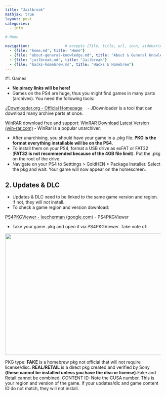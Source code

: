 ```yaml
---
title: "Jailbreak"
mathjax: true
layout: post
categories:
  - info

# Menu

navigation:                # accepts {file, title, url, icon, sidebaricon}
  - {file: "home.md", title: "Home"}
  - {file: "about-general-knowledge.md", title: "About & General Knowledge"}
  - {file: "jailbreak.md", title: "Jailbreak"}
  - {file: "hacks-homebrew.md", title: "Hacks & Homebrew"}
---
```


#1. Games

<ul>
	<li><strong>No piracy links will be here!</strong></li>
	<li>Games on the PS4 are huge, thus you might find games in many parts (archives). You need the following tools:</li>
</ul>

<p><a href="https://jdownloader.org/download/index">JDownloader.org - Official Homepage</a>&nbsp; &nbsp; - JDownloader is a tool that can download many archive parts at once.</p>

<p><a href="https://www.win-rar.com/download.html?&amp;L=0">WinRAR download free and support: WinRAR Download Latest Version (win-rar.com)</a>&nbsp;- WinRar is a popular unarchiver.</p>

<ul>
	<li>After unarchiving, you should have your game in a .pkg file.<strong> PKG is the format everything installable will be on the PS4</strong>.</li>
	<li>To install them on your PS4, format a USB drive as exFAT or FAT32 (<strong>FAT32 is not recommended because of the 4GB file limit</strong>). Put the .pkg on the root of the drive.</li>
	<li>Navigate on your PS4 to Setttings > GoldHEN > Package Installer. Select the pkg and wait. Your game will now appear on the homescreen.</li>
</ul>

## 2. Updates & DLC

<ul>
	<li>Updates & DLC need to be linked to the same game version and region. If not, they will not install.</li>
	<li>To check a game region and version download:</li>
</ul>

<p><a href="https://sites.google.com/site/theleecherman/ps4pkgviewer">PS4PKGViewer - leecherman (google.com)</a>&nbsp;- PS4PKGViewer</p>

<ul>
	<li>Take your game .pkg and open it via PS4PKGViewer. Take note of:</li>
</ul>

<p><img alt="" src="https://gcdn.pbrd.co/images/9O68wknbdHM9.png?o=1" style="width: 698px; height: 393px;" /></p>

PKG type: <strong>FAKE</strong> is a homebrew pkg not official that will not require license/disc. <strong>REAL/RETAIL</strong> is a direct pkg created and verified by Sony <strong>(these cannot be installed unless you have the disc or license).</strong>Fake and Retail cannot be combined.
CONTENT ID: Note the CUSA number. This is your region and version of the game. If your updates/dlc and game content ID do not match, they will not install.
